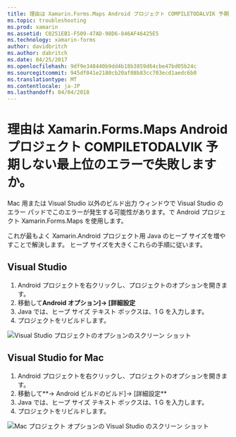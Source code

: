 ```yaml
---
title: 理由は Xamarin.Forms.Maps Android プロジェクト COMPILETODALVIK 予期しない最上位のエラーで失敗しますか。
ms.topic: troubleshooting
ms.prod: xamarin
ms.assetid: C0251EB1-F509-47AD-98D6-846AF46425E5
ms.technology: xamarin-forms
author: davidbritch
ms.author: dabritch
ms.date: 04/25/2017
ms.openlocfilehash: 9df9e348440b9dd4b18b3859d64cbe47bd05b24c
ms.sourcegitcommit: 945df041e2180cb20af08b83cc703ecd1aedc6b0
ms.translationtype: MT
ms.contentlocale: ja-JP
ms.lasthandoff: 04/04/2018
---
```

# <a name="why-does-my-xamarinformsmaps-android-project-fail-with-compiletodalvik-unexpected-top-level-error"></a>理由は Xamarin.Forms.Maps Android プロジェクト COMPILETODALVIK 予期しない最上位のエラーで失敗しますか。

Mac 用または Visual Studio 以外のビルド出力 ウィンドウで Visual Studio のエラー パッドでこのエラーが発生する可能性があります。で Android プロジェクト Xamarin.Forms.Maps を使用します。

これが最もよく Xamarin.Android プロジェクト用 Java のヒープ サイズを増やすことで解決します。 ヒープ サイズを大きくこれらの手順に従います。

## <a name="visual-studio"></a>Visual Studio

1. Android プロジェクトを右クリックし、プロジェクトのオプションを開きます。
2. 移動して**Android オプション]-> [詳細設定**
3. Java では、ヒープ サイズ テキスト ボックスは、1 G を入力します。
4. プロジェクトをリビルドします。

![Visual Studio プロジェクトのオプションのスクリーン ショット](maps-compiletodalvik-error-images/vsjavaheap.png "Android ビルド Visual Studio でのオプション")

## <a name="visual-studio-for-mac"></a>Visual Studio for Mac

1.  Android プロジェクトを右クリックし、プロジェクトのオプションを開きます。
2.  移動して**-> Android ビルドのビルド]-> [詳細設定**
3.  Java では、ヒープ サイズ テキスト ボックスは、1 G を入力します。
4.  プロジェクトをリビルドします。  

![Mac プロジェクト オプションの Visual Studio のスクリーン ショット](maps-compiletodalvik-error-images/xsjavaheap.png "Android ビルド Mac を Visual Studio でのオプション")


